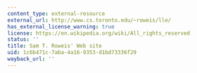 ```yaml
---
content_type: external-resource
external_url: http://www.cs.toronto.edu/~roweis/lle/
has_external_license_warning: true
license: https://en.wikipedia.org/wiki/All_rights_reserved
status: ''
title: Sam T. Roweis' Web site
uid: 1c6b471c-7aba-4a16-9353-d1bd73336f29
wayback_url: ''
---
```

